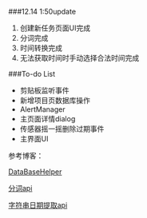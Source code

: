 ###12.14 1:50update

1. 创建新任务页面UI完成
2. 分词完成
3. 时间转换完成
4. 无法获取时间时手动选择合法时间完成

###To-do List

+ 剪贴板监听事件
+ 新增项目页数据库操作
+ AlertManager
+ 主页面详情dialog
+ 传感器摇一摇删除过期事件
+ 主界面UI

参考博客：

[DataBaseHelper][1]

[分词api][2]

[字符串日期提取api][3]

[1]:http://blog.csdn.net/lmj623565791/article/details/39122981

[2]:http://www.ltp-cloud.com/demo/

[3]:http://osp.voicecloud.cn/index.php/default/generaldic